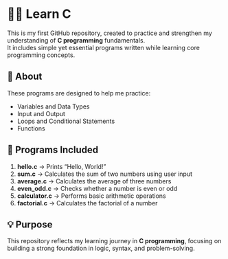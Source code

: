 # 🧑‍💻 Learn C

This is my first GitHub repository, created to practice and strengthen my understanding of **C programming** fundamentals.  
It includes simple yet essential programs written while learning core programming concepts.

## 📘 About
These programs are designed to help me practice:
- Variables and Data Types  
- Input and Output  
- Loops and Conditional Statements  
- Functions

## 📁 Programs Included
1. **hello.c** → Prints “Hello, World!”  
2. **sum.c** → Calculates the sum of two numbers using user input  
3. **average.c** → Calculates the average of three numbers  
4. **even_odd.c** → Checks whether a number is even or odd  
5. **calculator.c** → Performs basic arithmetic operations  
6. **factorial.c** → Calculates the factorial of a number  

## 💡 Purpose
This repository reflects my learning journey in **C programming**, focusing on building a strong foundation in logic, syntax, and problem-solving.
